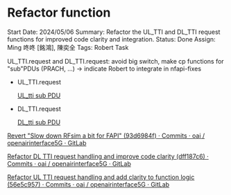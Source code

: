 # Refactor function

Start Date: 2024/05/06
Summary: Refactor the UL_TTI and DL_TTI request functions for improved code clarity and integration.
Status: Done
Assign: Ming 咚咚 [銘鴻], 陳奕全
Tags: Robert Task

UL_TTI.request and DL_TTI.request: avoid big switch, make cp functions for "sub"PDUs (PRACH, ...) -> indicate Robert to integrate in nfapi-fixes

- UL_TTI.request
    
    [UL_tti sub PDU](UL_tti%20sub%20PDU%2012110098314381d5ad30fb9ea8e4505d.md) 
    
- DL_TTI.request
    
    [DL_tti sub PDU](DL_tti%20sub%20PDU%201211009831438100adeecc481b61525d.md) 
    

[Revert "Slow down RFsim a bit for FAPI" (93d6984f) · Commits · oai / openairinterface5G · GitLab](https://gitlab.eurecom.fr/oai/openairinterface5g/-/commit/93d6984fc18828045841c197d9a6fa94498db041)

[Refactor DL TTI request handling and improve code clarity (dff187c6) · Commits · oai / openairinterface5G · GitLab](https://gitlab.eurecom.fr/oai/openairinterface5g/-/commit/dff187c6c822529903f595f920a83e06d9da00c4)

[Refactor UL TTI request handling and add clarity to function logic (56e5c957) · Commits · oai / openairinterface5G · GitLab](https://gitlab.eurecom.fr/oai/openairinterface5g/-/commit/56e5c9576714ca072facaa4876e498e4c2fea9b5)